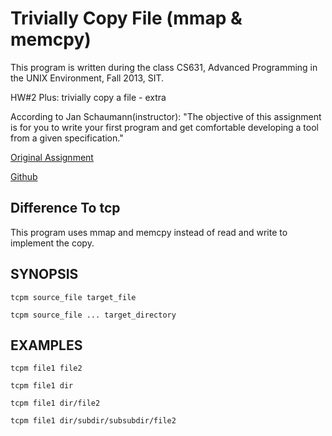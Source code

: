 # Trivially Copy File (mmap & memcpy)

This program is written during the class CS631, Advanced Programming 
in the UNIX Environment, Fall 2013, SIT.

HW#2 Plus: trivially copy a file - extra

According to Jan Schaumann(instructor): "The objective of this assignment 
is for you to write your first program and get comfortable developing a tool 
from a given specification."

[Original Assignment](http://www.cs.stevens.edu/~jschauma/631A/f13-hw2.html)

[Github](https://github.com/jschauma/cs631apue)

## Difference To tcp

This program uses mmap and memcpy instead of read and write to implement the copy.

## SYNOPSIS

`tcpm source_file target_file`

`tcpm source_file ... target_directory`

## EXAMPLES

`tcpm file1 file2`

`tcpm file1 dir`

`tcpm file1 dir/file2`

`tcpm file1 dir/subdir/subsubdir/file2`
